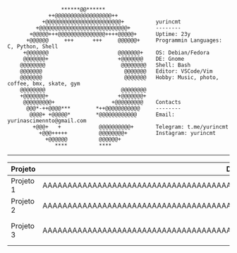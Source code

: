
                     ******@@******                
                 ++@@@@@@@@@@@@@@@@@@++            
               +@@@@@@@@@@@@@@@@@@@@@@@@+          yurincmt 
             +@@@@@@@@@@@@@@@@@@@@@@@@@@@@+        -------- 
           +@@@@@+++@@@@@@@@@@@@@@@++++@@@@@+      Uptime: 23y
          +@@@@@@     +++      +++     @@@@@@+     Programmin Languages: C, Python, Shell
         +@@@@@@@                      @@@@@@@+    OS: Debian/Fedora
         @@@@@@@+                      +@@@@@@@    DE: Gnome
        @@@@@@@@                        @@@@@@@@   Shell: Bash
        @@@@@@@                          @@@@@@@   Editor: VSCode/Vim
        @@@@@@@                          @@@@@@@   Hobby: Music, photo, coffee, bmx, skate, gym
        @@@@@@@@                        @@@@@@@@   
        +@@@@@@@+                      +@@@@@@@+   
         @@@@@@@@@+                  +@@@@@@@@@    Contacts
          @@@*-++@@@@***        *++@@@@@@@@@@@     --------
           @@@@+ +@@@@@*        *@@@@@@@@@@@@      Email: yurinascimennto@gmail.com
            +@@@+   +            @@@@@@@@@@+       Telegram: t.me/yurincmt
              +@@@+++++          @@@@@@@@+         Instagram: yurincmt
                +@@@@@@          @@@@@@+           
                   ****          ****              
---

| Projeto           | Descrição                                                | Tecnologias           | Link                                           |
|-------------------|----------------------------------------------------------|-----------------------|------------------------------------------------|
| Projeto 1         | AAAAAAAAAAAAAAAAAAAAAAAAAAAAAAAAAAAAAAAAAAAAAAAAAAAAAAAAAAAAAAAAAAAAAAAAAAAAAAAAA| Python, Flask         | [imhere](https://github.com/seuusuario/projeto1) |
| Projeto 2         | AAAAAAAAAAAAAAAAAAAAAAAAAAAAAAAAAAAAAAAAAAAAAAAAAAAAAAAAAAAAAAAAAAAAAAAAAAAAAAAAA| JavaScript, React     | [json-parser](https://github.com/seuusuario/projeto2) |
| Projeto 3         | AAAAAAAAAAAAAAAAAAAAAAAAAAAAAAAAAAAAAAAAAAAAAAAAAAAAAAAAAAAAAAAAAAAAAAAAAAAAAAAAA| Shell Script          | [wc (word count)](https://github.com/seuusuario/projeto3) |
